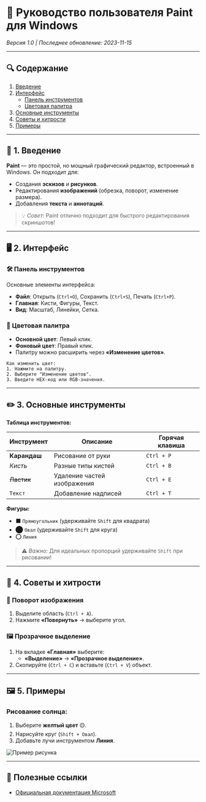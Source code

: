 # 🎨 Руководство пользователя Paint для Windows  
*Версия 1.0 | Последнее обновление: 2023-11-15*  

---

## 🔍 Содержание  
1. [Введение](#введение)  
2. [Интерфейс](#интерфейс)  
   - [Панель инструментов](#панель-инструментов)  
   - [Цветовая палитра](#цветовая-палитра)  
3. [Основные инструменты](#основные-инструменты)  
4. [Советы и хитрости](#советы-и-хитрости)  
5. [Примеры](#примеры)

---

## 📖 1. Введение <a name="введение"></a>
**Paint** — это простой, но мощный графический редактор, встроенный в Windows. Он подходит для:  
- Создания **эскизов** и **рисунков**.  
- Редактирования **изображений** (обрезка, поворот, изменение размера).  
- Добавления **текста** и **аннотаций**.  

> 💡 *Совет:* Paint отлично подходит для быстрого редактирования скриншотов!  

---

## 🖥️ 2. Интерфейс <a name="интерфейс"></a> 
### 🛠️ Панель инструментов <a name="панель-инструментов"></a>  
Основные элементы интерфейса:  
- **Файл**: Открыть (`Ctrl+O`), Сохранить (`Ctrl+S`), Печать (`Ctrl+P`).  
- **Главная**: Кисти, Фигуры, Текст.  
- **Вид**: Масштаб, Линейки, Сетка.  


### 🎨 Цветовая палитра <a name="цветовая-палитра"></a>  
- **Основной цвет**: Левый клик.  
- **Фоновый цвет**: Правый клик.  
- Палитру можно расширить через **«Изменение цветов»**.  

```
Как изменить цвет:
1. Нажмите на палитру.
2. Выберите "Изменение цветов".
3. Введите HEX-код или RGB-значения.
```

---

## ✏️ 3. Основные инструменты <a name="основные-инструменты"></a>  

**Таблица инструментов:**  

| Инструмент       | Описание                                  | Горячая клавиша |  
|------------------|------------------------------------------|----------------|  
| **Карандаш**     | Рисование от руки                        | `Ctrl + P`     |  
| *Кисть*          | Разные типы кистей                       | `Ctrl + B`     |  
| ~~Ластик~~       | Удаление частей изображения              | `Ctrl + E`     |  
| `Текст`          | Добавление надписей                      | `Ctrl + T`     |  

**Фигуры:**  
- ⬛ `Прямоугольник` (удерживайте `Shift` для квадрата)  
- ⬤ `Овал` (удерживайте `Shift` для круга)  
- ⭕ `Линия`  

> ⚠️ *Важно:* Для идеальных пропорций удерживайте `Shift` при рисовании!  

---

## 🧠 4. Советы и хитрости <a name="советы-и-хитрости"></a>  
### 🔄 Поворот изображения  
1. Выделите область (`Ctrl + A`).  
2. Нажмите **«Повернуть»** → выберите угол.  

### 🖼️ Прозрачное выделение  
1. На вкладке **«Главная»** выберите:  
   - **«Выделение»** → **«Прозрачное выделение»**.  
2. Скопируйте (`Ctrl + C`) и вставьте (`Ctrl + V`) объект.  

---

## 🖼️ 5. Примеры <a name="примеры"></a>  
### Рисование солнца:  
1. Выберите **желтый цвет** 🟡.  
2. Нарисуйте круг (`Shift + Овал`).  
3. Добавьте лучи инструментом **Линия**.  

![Пример рисунка](https://deti-online.com/i/1/77/57476/zoom/solnyshko.jpg)  

---

## 🔗 Полезные ссылки  
- [Официальная документация Microsoft](https://support.microsoft.com/paint)

